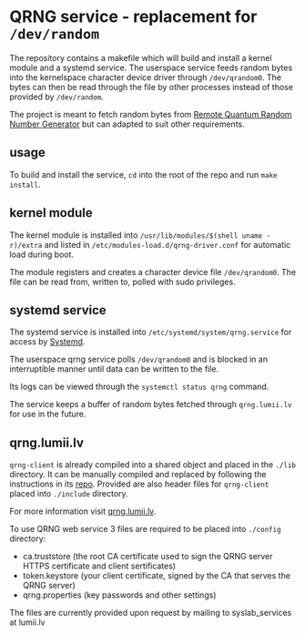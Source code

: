 # QRNG service - replacement for `/dev/random`

The repository contains a makefile which will build and install a kernel module and a systemd service. The userspace service feeds random bytes into the kernelspace character device driver through `/dev/qrandom0`. The bytes can then be read through the file by other processes instead of those provided by `/dev/random`.

The project is meant to fetch random bytes from [Remote Quantum Random Number Generator](https://qrng.lumii.lv/) but can adapted to suit other requirements.

## usage

To build and install the service, `cd` into the root of the repo and run `make install`.

## kernel module

The kernel module is installed into `/usr/lib/modules/$(shell uname -r)/extra` and listed in `/etc/modules-load.d/qrng-driver.conf` for automatic load during boot.

The module registers and creates a character device file `/dev/qrandom0`. The file can be read from, written to, polled with sudo privileges.

## systemd service

The systemd service is installed into `/etc/systemd/system/qrng.service` for access by [Systemd](https://en.wikipedia.org/wiki/Systemd). 

The userspace qrng service polls `/dev/qrandom0` and is blocked in an interruptible manner until data can be written to the file. 

Its logs can be viewed through the `systemctl status qrng` command.

The service keeps a buffer of random bytes fetched through `qrng.lumii.lv` for use in the future.

## qrng.lumii.lv

`qrng-client` is already compiled into a shared object and placed in the `./lib` directory. It can be manually compiled and replaced by following the instructions in its [repo](https://github.com/LUMII-Syslab/qrng-client). Provided are also header files for `qrng-client` placed into `./include` directory.

For more information visit [qrng.lumii.lv](https://qrng.lumii.lv/).

To use QRNG web service 3 files are required to be placed into `./config` directory:
* ca.truststore (the root CA certificate used to sign the QRNG server HTTPS certificate and client sertificates)
* token.keystore (your client certificate, signed by the CA that serves the QRNG server)
* qrng.properties (key passwords and other settings)

The files are currently provided upon request by mailing to syslab_services at lumii.lv